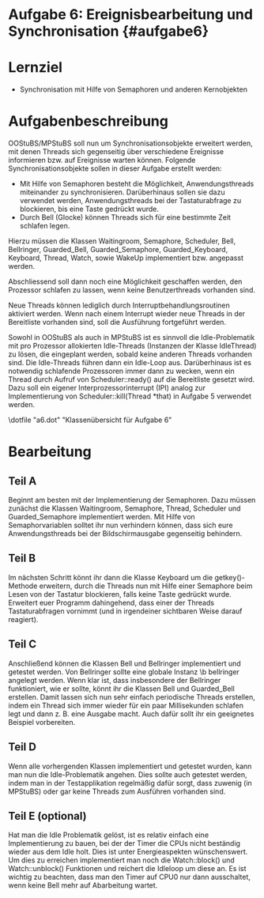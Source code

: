 Aufgabe 6: Ereignisbearbeitung und Synchronisation {#aufgabe6}
==============================================================

# Lernziel #
 - Synchronisation mit Hilfe von Semaphoren und anderen Kernobjekten

# Aufgabenbeschreibung #
OOStuBS/MPStuBS soll nun um Synchronisationsobjekte erweitert werden, mit
denen Threads sich gegenseitig über verschiedene Ereignisse informieren
bzw. auf Ereignisse warten können. Folgende Synchronisationsobjekte
sollen in dieser Aufgabe erstellt werden:

- Mit Hilfe von Semaphoren besteht die Möglichkeit, Anwendungsthreads
miteinander zu synchronisieren. Darüberhinaus sollen sie dazu verwendet
werden, Anwendungsthreads bei der Tastaturabfrage zu blockieren, bis eine
Taste gedrückt wurde.
- Durch Bell (Glocke) können Threads sich für eine bestimmte Zeit
schlafen legen.

Hierzu müssen die Klassen Waitingroom, Semaphore, Scheduler,
Bell, Bellringer, Guarded_Bell,
Guarded_Semaphore, Guarded_Keyboard, Keyboard,
Thread, Watch, sowie WakeUp implementiert bzw. angepasst werden.

Abschliessend soll dann noch eine Möglichkeit geschaffen werden, den
Prozessor schlafen zu lassen, wenn keine Benutzerthreads vorhanden sind.

Neue Threads können lediglich durch
Interruptbehandlungsroutinen aktiviert werden. Wenn nach einem Interrupt
wieder neue Threads in der Bereitliste vorhanden sind, soll die Ausführung
fortgeführt werden.

Sowohl in OOStuBS als auch in MPStuBS ist es sinnvoll die Idle-Problematik
mit pro Prozessor allokierten Idle-Threads (Instanzen der Klasse
IdleThread) zu lösen, die eingeplant werden, sobald keine anderen
Threads vorhanden sind. Die Idle-Threads führen dann ein Idle-Loop
aus. Darüberhinaus ist es notwendig schlafende
Prozessoren immer dann zu wecken, wenn ein Thread durch Aufruf von
Scheduler::ready() auf die Bereitliste gesetzt wird. Dazu soll ein eigener
Interprozessorinterrupt (IPI) analog zur Implementierung von
Scheduler::kill(Thread *that) in Aufgabe 5 verwendet werden.

\dotfile "a6.dot" "Klassenübersicht für Aufgabe 6"

# Bearbeitung #
## Teil A ##
Beginnt am besten mit der Implementierung der Semaphoren. Dazu müssen
zunächst die Klassen Waitingroom, Semaphore, Thread, Scheduler
und Guarded_Semaphore implementiert werden. Mit Hilfe von
Semaphorvariablen solltet ihr nun verhindern können, dass sich eure
Anwendungsthreads bei der Bildschirmausgabe gegenseitig behindern.

## Teil B ##
Im nächsten Schritt könnt ihr dann die Klasse Keyboard um die
getkey()-Methode erweitern, durch die Threads nun mit Hilfe einer
Semaphore beim Lesen von der Tastatur blockieren, falls keine Taste
gedrückt wurde. Erweitert euer Programm dahingehend, dass einer der
Threads Tastaturabfragen vornimmt (und in irgendeiner sichtbaren Weise
darauf reagiert).

## Teil C ##
Anschließend können die Klassen Bell und Bellringer implementiert und
getestet werden. Von Bellringer sollte eine globale Instanz \b bellringer
angelegt werden. Wenn klar ist, dass insbesondere der Bellringer
funktioniert, wie er sollte, könnt ihr die Klassen Bell und
Guarded_Bell erstellen. Damit lassen sich nun sehr einfach periodische
Threads erstellen, indem ein Thread sich immer wieder für ein paar
Millisekunden schlafen legt und dann z. B. eine Ausgabe macht. Auch dafür
sollt ihr ein geeignetes Beispiel vorbereiten.

## Teil D ##
Wenn alle vorhergenden Klassen implementiert und getestet wurden, kann man
nun die Idle-Problematik angehen.
Dies sollte auch getestet werden, indem man in der
Testapplikation regelmäßig dafür sorgt, dass zuwenig (in MPStuBS) oder gar
keine Threads zum Ausführen vorhanden sind.

## Teil E (optional) ##

 Hat man die Idle Problematik gelöst, ist es relativ einfach eine
 Implementierung zu bauen, bei der der Timer die CPUs nicht
 beständig wieder aus dem Idle holt. Dies ist unter Energieaspekten
 wünschenswert. Um dies zu erreichen implementiert man noch die
 Watch::block() und Watch::unblock() Funktionen und reichert die
 Idleloop um diese an. Es ist wichtig zu beachten, dass man den
 Timer auf CPU0 nur dann ausschaltet, wenn keine Bell mehr auf
 Abarbeitung wartet.
